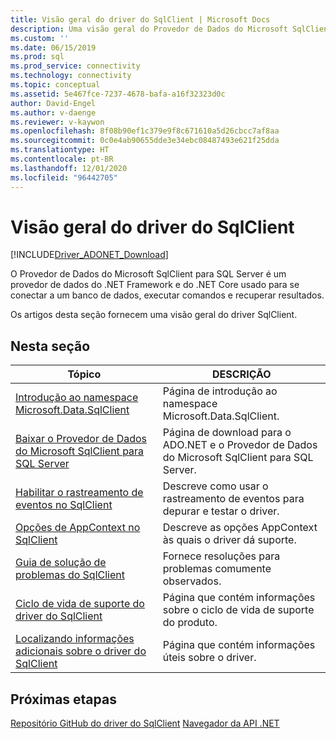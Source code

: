```yaml
---
title: Visão geral do driver do SqlClient | Microsoft Docs
description: Uma visão geral do Provedor de Dados do Microsoft SqlClient para SQL Server.
ms.custom: ''
ms.date: 06/15/2019
ms.prod: sql
ms.prod_service: connectivity
ms.technology: connectivity
ms.topic: conceptual
ms.assetid: 5e467fce-7237-4678-bafa-a16f32323d0c
author: David-Engel
ms.author: v-daenge
ms.reviewer: v-kaywon
ms.openlocfilehash: 8f08b90ef1c379e9f8c671610a5d26cbcc7af8aa
ms.sourcegitcommit: 0c0e4ab90655dde3e34ebc08487493e621f25dda
ms.translationtype: HT
ms.contentlocale: pt-BR
ms.lasthandoff: 12/01/2020
ms.locfileid: "96442705"
---
```

# <a name="overview-of-the-sqlclient-driver"></a>Visão geral do driver do SqlClient

[!INCLUDE[Driver_ADONET_Download](../../includes/driver_adonet_download.md)]

 O Provedor de Dados do Microsoft SqlClient para SQL Server é um provedor de dados do .NET Framework e do .NET Core usado para se conectar a um banco de dados, executar comandos e recuperar resultados.

 Os artigos desta seção fornecem uma visão geral do driver SqlClient.

## <a name="in-this-section"></a>Nesta seção

|Tópico|DESCRIÇÃO|
|-----------|-----------------|
|[Introdução ao namespace Microsoft.Data.SqlClient](introduction-microsoft-data-sqlclient-namespace.md)|Página de introdução ao namespace Microsoft.Data.SqlClient.|
|[Baixar o Provedor de Dados do Microsoft SqlClient para SQL Server](download-microsoft-sqlclient-data-provider.md)|Página de download para o ADO.NET e o Provedor de Dados do Microsoft SqlClient para SQL Server.|
|[Habilitar o rastreamento de eventos no SqlClient](enable-eventsource-tracing.md)|Descreve como usar o rastreamento de eventos para depurar e testar o driver.|
|[Opções de AppContext no SqlClient](appcontext-switches.md)|Descreve as opções AppContext às quais o driver dá suporte.|
|[Guia de solução de problemas do SqlClient](sqlclient-troubleshooting-guide.md)|Fornece resoluções para problemas comumente observados.|
|[Ciclo de vida de suporte do driver do SqlClient](sqlclient-driver-support-lifecycle.md)|Página que contém informações sobre o ciclo de vida de suporte do produto.|
|[Localizando informações adicionais sobre o driver do SqlClient](find-additional-sqlclient-driver-information.md)|Página que contém informações úteis sobre o driver.|

## <a name="next-steps"></a>Próximas etapas
 [Repositório GitHub do driver do SqlClient](https://github.com/dotnet/SqlClient) [Navegador da API .NET](/dotnet/api/)
